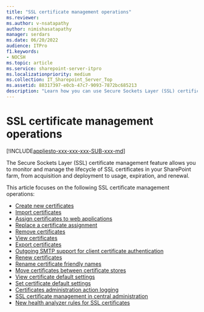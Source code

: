 ```yaml
---
title: "SSL certificate management operations"
ms.reviewer: 
ms.author: v-nsatapathy
author: nimishasatapathy
manager: serdars
ms.date: 06/20/2022
audience: ITPro
f1.keywords:
- NOCSH
ms.topic: article
ms.service: sharepoint-server-itpro
ms.localizationpriority: medium
ms.collection: IT_Sharepoint_Server_Top
ms.assetid: 88317397-e0cb-47c7-9093-7872bc685213
description: "Learn how you can use Secure Sockets Layer (SSL) certificate management to monitor and manage the lifecycle of SSL certificates in your SharePoint farm."
---
```



# SSL certificate management operations

[!INCLUDE[appliesto-xxx-xxx-xxx-SUB-xxx-md](../includes/appliesto-xxx-xxx-xxx-SUB-xxx-md.md)]

The Secure Sockets Layer (SSL) certificate management feature allows you to monitor and manage the lifecycle of SSL certificates in your SharePoint farm, from acquisition and deployment to usage, expiration, and renewal.

This article focuses on the following SSL certificate management operations:

- [Create new certificates](create-new-certificates.md)
- [Import certificates](import-new-certificates.md)
- [Assign certificates to web applications](assign-certificates-to-web-applications.md)
- [Replace a certificate assignment](replace-a-certificate-assignment.md)
- [Remove certificates](remove-certificates.md)
- [View certificates](view-certificates.md)
- [Export certificates](export-certificate.md)
- [Outgoing SMTP support for client certificate authentication](outgoing-smtp-support-for-client-certificate-authentication.md)
- [Renew certificates](renew-certificates.md)
- [Rename certificate friendly names](rename-certificate-friendly-names.md)
- [Move certificates between certificate stores](move-certificates-between-certificate-stores.md)
- [View certificate default settings](view-certificate-default-settings.md)
- [Set certificate default settings](set-certificate-default-settings.md)
- [Certificates administration action logging](certificates-administrative-action-logging.md)
- [SSL certificate management in central administration](ssl-certificate-management-in-central-administration.md)
- [New health analyzer rules for SSL certificates](new-health-analyzer-rules-for-ssl-certificates.md)

